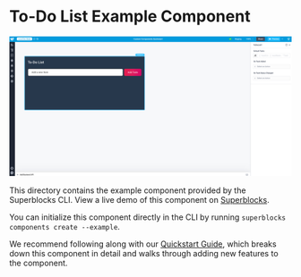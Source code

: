 # To-Do List Example Component

[![Screenshot of To Do List component](../screenshots/toDoList.png)](https://app.superblocks.com/applications/a0457899-7b3b-467f-99df-ecc50be27787/pages/ad9383f4-8438-4686-942c-1a182506d0a9)

This directory contains the example component provided by the Superblocks CLI. View a live demo of this component on [Superblocks](https://app.superblocks.com/applications/a0457899-7b3b-467f-99df-ecc50be27787/pages/ad9383f4-8438-4686-942c-1a182506d0a9).

You can initialize this component directly in the CLI by running `superblocks components create --example`.

We recommend following along with our [Quickstart Guide](https://docs.superblocks.com/applications/custom-components/quickstart), which breaks down this component in detail and walks through adding new features to the component.
